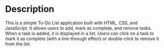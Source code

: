 
<h1>Description </h1>
This is a simple To-Do List application built with HTML, CSS, and JavaScript. It allows users to add, mark as complete, and remove tasks. When a task is added, it is displayed in a list. Users can click on a task to mark it as complete (with a line-through effect) or double-click to remove it from the list.

<img src="">